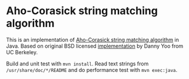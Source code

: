 # Aho-Corasick string matching algorithm

This is an implementation of [Aho-Corasick string matching algorithm][ac] in Java.
Based on original BSD licensed [implementation][orig] by Danny Yoo from UC Berkeley.

Build and unit test with `mvn install`.
Read text strings from `/usr/share/doc/*/README` and do performance test with `mvn exec:java`.

[ac]: http://en.wikipedia.org/wiki/Aho%E2%80%93Corasick_string_matching_algorithm
[orig]: https://hkn.eecs.berkeley.edu/~dyoo/java/index.html
